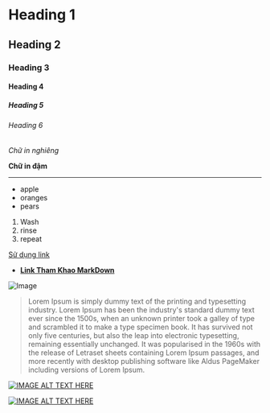 <!-- headings -->
# Heading 1
## Heading 2
### Heading 3
#### Heading 4
##### Heading 5
###### Heading 6

<!-- Italics -->
_Chữ in nghiêng_

<!-- Bold -->
**Chữ in đậm**

<!--Horizontal rule  -->

---

<!-- Bullet list -->

* apple
* oranges
* pears

<!-- Number List -->

1. Wash
2. rinse
3. repeat

<!-- Link -->
[Sử dụng link](http://example.com)

<!-- Link tham khao -->

* **[Link Tham Khao MarkDown](https://github.com/adam-p/markdown-here/wiki/Markdown-Cheatsheet)**

<!-- Images -->

![Image](https://cdn.iconscout.com/icon/premium/png-512-thumb/markdown-6-570527.png)

<!--Blockquotes  -->

>Lorem Ipsum is simply dummy text of the printing and typesetting industry. Lorem Ipsum has been the industry's standard dummy text ever since the 1500s, when an unknown printer took a galley of type and scrambled it to make a type specimen book. It has survived not only five centuries, but also the leap into electronic typesetting, remaining essentially unchanged. It was popularised in the 1960s with the release of Letraset sheets containing Lorem Ipsum passages, and more recently with desktop publishing software like Aldus PageMaker including versions of Lorem Ipsum.

[![IMAGE ALT TEXT HERE](https://www.youtube.com/watch?v=HUBNt18RFbo)](https://www.youtube.com/watch?v=HUBNt18RFbo)

[![IMAGE ALT TEXT HERE](https://media-exp1.licdn.com/dms/image/C560BAQHMnA03XDdf3w/company-logo_200_200/0/1519855918965?e=2159024400&v=beta&t=CrP5Le1mWICRcaxIGNBuajHcHGFPuyNA5C8DI339lSk)](https://www.youtube.com/watch?v=HUBNt18RFbo)
